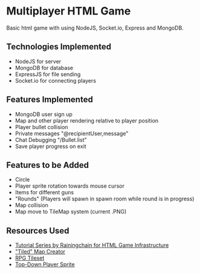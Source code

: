 # Multiplayer HTML Game
Basic html game with using NodeJS, Socket.io, Express and MongoDB.

## Technologies Implemented
- NodeJS for server
- MongoDB for database
- ExpressJS for file sending
- Socket.io for connecting players

## Features Implemented
- MongoDB user sign up
- Map and other player rendering relative to player position
- Player bullet collision
- Private messages "@recipientUser,message"
- Chat Debugging "/Bullet.list"
- Save player progress on exit

## Features to be Added
- Circle
- Player sprite rotation towards mouse cursor
- Items for different guns
- "Rounds" (Players will spawn in spawn room while round is in progress)
- Map collision
- Map move to TileMap system (current .PNG)

## Resources Used
- [Tutorial Series by Rainingchain for HTML Game Infrastructure](https://youtu.be/PfSwUOBL1YQ)
- ["Tiled" Map Creator](https://www.mapeditor.org/)
- [RPG Tileset](https://opengameart.org/content/rpg-pack-base-set)
- [Top-Down Player Sprite](https://opengameart.org/content/animated-top-down-survivor-player)
